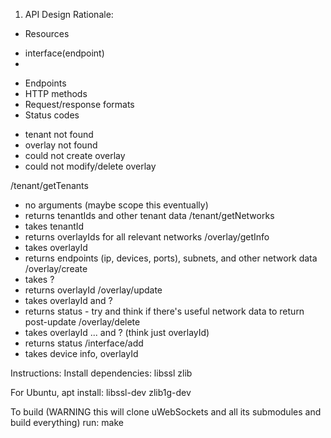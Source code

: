 
1. API Design Rationale:
* Resources
- interface(endpoint)
- 
* Endpoints
* HTTP methods
* Request/response formats
* Status codes
- tenant not found
- overlay not found
- could not create overlay
- could not modify/delete overlay


/tenant/getTenants
- no arguments (maybe scope this eventually)
- returns tenantIds and other tenant data
/tenant/getNetworks
- takes tenantId
- returns overlayIds for all relevant networks
/overlay/getInfo
- takes overlayId
- returns endpoints (ip, devices, ports), subnets, and other network data
/overlay/create
- takes ?
- returns overlayId
/overlay/update
- takes overlayId and ?
- returns status - try and think if there's useful network data to return post-update
/overlay/delete
- takes overlayId ... and ? (think just overlayId)
- returns status
/interface/add
- takes device info, overlayId


Instructions:
Install dependencies:
 libssl
 zlib

For Ubuntu, apt install:
 libssl-dev
 zlib1g-dev

To build (WARNING this will clone uWebSockets and all its submodules and build everything)
run:
 make 
